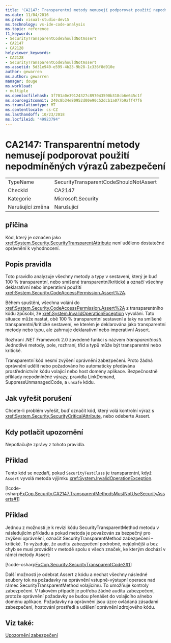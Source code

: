 ```yaml
---
title: 'CA2147: Transparentní metody nemusejí podporovat použití nepodmíněných výrazů zabezpečení'
ms.date: 11/04/2016
ms.prod: visual-studio-dev15
ms.technology: vs-ide-code-analysis
ms.topic: reference
f1_keywords:
- SecurityTransparentCodeShouldNotAssert
- CA2147
- CA2128
helpviewer_keywords:
- CA2128
- SecurityTransparentCodeShouldNotAssert
ms.assetid: 5d31e940-e599-4b23-9b28-1c336f8d910e
author: gewarren
ms.author: gewarren
manager: douge
ms.workload:
- multiple
ms.openlocfilehash: 3f701a0e39124327c897043590b318cb6e645c1f
ms.sourcegitcommit: 240c8b34e80952d00e90c52dcb1a077b9aff47f6
ms.translationtype: MT
ms.contentlocale: cs-CZ
ms.lasthandoff: 10/23/2018
ms.locfileid: "49923794"
---
```

# <a name="ca2147-transparent-methods-may-not-use-security-asserts"></a>CA2147: Transparentní metody nemusejí podporovat použití nepodmíněných výrazů zabezpečení

|||
|-|-|
|TypeName|SecurityTransparentCodeShouldNotAssert|
|CheckId|CA2147|
|Kategorie|Microsoft.Security|
|Narušující změna|Narušující|

## <a name="cause"></a>příčina
 Kód, který je označen jako <xref:System.Security.SecurityTransparentAttribute> není uděleno dostatečné oprávnění k vyhodnocení.

## <a name="rule-description"></a>Popis pravidla
 Toto pravidlo analyzuje všechny metody a typy v sestavení, který je buď 100 % transparentní, nebo smíšené transparentní/kritické a označí všechny deklarativní nebo imperativní použití <xref:System.Security.CodeAccessPermission.Assert%2A>.

 Během spuštění, všechna volání do <xref:System.Security.CodeAccessPermission.Assert%2A> z transparentního kódu způsobí, že <xref:System.InvalidOperationException> vyvolání. Tato situace může nastat, obě 100 % transparentní sestavení a taky na smíšené transparentní/kritické sestavení, ve kterém je deklarována jako transparentní metody nebo typu, ale zahrnuje deklarativní nebo imperativní Assert.

 Rozhraní .NET Framework 2.0 zavedené funkci s názvem *transparentnosti*. Jednotlivé metody, pole, rozhraní, tříd a typů může být transparentní nebo kritické.

 Transparentní kód nesmí zvýšení oprávnění zabezpečení. Proto žádná oprávnění udělit nebo požadováno ho automaticky předávána prostřednictvím kódu volající nebo host domény aplikace. Bezpečnostně příklady nepodmíněné výrazy, pravidla LinkDemand, SuppressUnmanagedCode, a `unsafe` kódu.

## <a name="how-to-fix-violations"></a>Jak vyřešit porušení
 Chcete-li problém vyřešit, buď označit kód, který volá kontrolní výraz s <xref:System.Security.SecurityCriticalAttribute>, nebo odeberte Assert.

## <a name="when-to-suppress-warnings"></a>Kdy potlačit upozornění
 Nepotlačujte zprávy z tohoto pravidla.

## <a name="example"></a>Příklad
 Tento kód se nezdaří, pokud `SecurityTestClass` je transparentní, když `Assert` vyvolá metoda výjimku <xref:System.InvalidOperationException>.

 [!code-csharp[FxCop.Security.CA2147.TransparentMethodsMustNotUseSecurityAsserts#1](../code-quality/codesnippet/CSharp/ca2147-transparent-methods-may-not-use-security-asserts_1.cs)]

## <a name="example"></a>Příklad
 Jednou z možností je k revizi kódu SecurityTransparentMethod metodu v následujícím příkladu a pokud metoda je považován za bezpečný pro zvýšení oprávnění, označit SecurityTransparentMethod zabezpečení – kritické. To vyžaduje, že auditu zabezpečení podrobné, nejúplnější a bez chyb se musí provádět v metodě spolu s všech značek, ke kterým dochází v rámci metody Assert:

 [!code-csharp[FxCop.Security.SecurityTransparentCode2#1](../code-quality/codesnippet/CSharp/ca2147-transparent-methods-may-not-use-security-asserts_2.cs)]

 Další možností je odebrat Assert z kódu a nechat všechny následné soubory tok na požadavky na oprávnění vstupně-výstupní operace nad rámec SecurityTransparentMethod volajícímu. To umožňuje kontroly zabezpečení. V takovém případě je potřeba žádné auditu zabezpečení, protože oprávnění požadavky se budou přenášet do volajícího a/nebo doménu aplikace. Požadavky na oprávnění jsou úzce ovládaná zásadami zabezpečení, hostování prostředí a udělení oprávnění zdrojového kódu.

## <a name="see-also"></a>Viz také:
 [Upozornění zabezpečení](../code-quality/security-warnings.md)